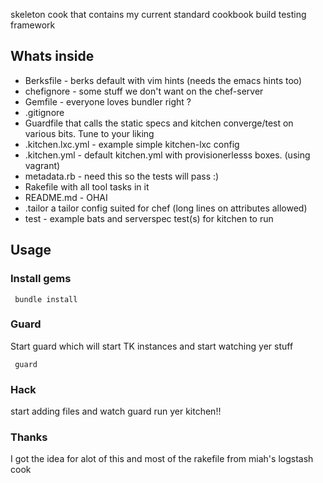 skeleton cook that contains my current standard cookbook build testing framework

## Whats inside
- Berksfile - berks default with vim hints  (needs the emacs hints too)
- chefignore - some stuff we don't want on the chef-server
- Gemfile - everyone loves bundler right ?
- .gitignore
- Guardfile that calls the static specs and kitchen converge/test on various bits. Tune to your liking
- .kitchen.lxc.yml - example simple kitchen-lxc config 
- .kitchen.yml - default kitchen.yml with provisionerlesss boxes. (using vagrant) 
- metadata.rb - need this so the tests will pass :)
- Rakefile with all tool tasks in it
- README.md -  OHAI
- .tailor a tailor config suited for chef (long lines on attributes allowed)
- test - example bats and serverspec test(s) for kitchen to run

## Usage
### Install gems

     bundle install

### Guard
Start guard which will start TK instances and start watching yer stuff

     guard 

### Hack
start adding files and watch guard run yer kitchen!!

### Thanks
I got the idea for alot of this and most of the rakefile from miah's logstash cook
